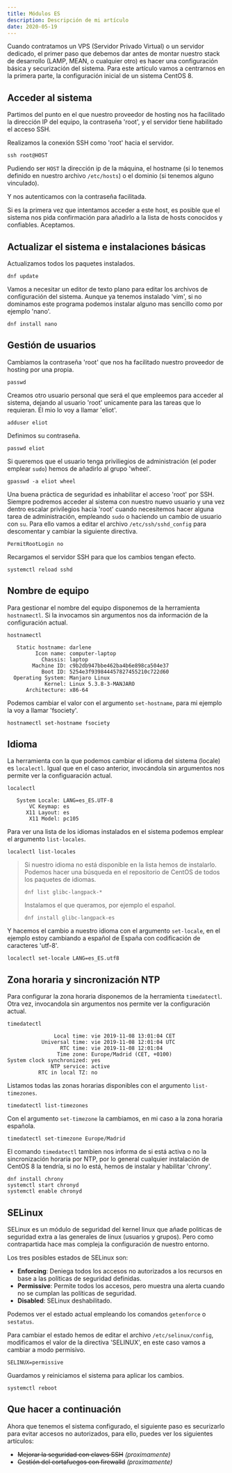 ```yaml
---
title: Módulos ES
description: Descripción de mi artículo
date: 2020-05-19
---
```


Cuando contratamos un VPS (Servidor Privado Virtual) o un servidor dedicado, el primer paso que debemos dar antes de montar nuestro stack de desarrollo (LAMP, MEAN, o cualquier otro) es hacer una configuración básica y securización del sistema. Para este artículo vamos a centrarnos en la primera parte, la configuración inicial de un sistema CentOS 8.

## Acceder al sistema

Partimos del punto en el que nuestro proveedor de hosting nos ha facilitado la dirección IP del equipo, la contraseña 'root', y el servidor tiene habilitado el acceso SSH.

Realizamos la conexión SSH como 'root' hacia el servidor.

```shell
ssh root@HOST
```

Pudiendo ser `HOST` la dirección ip de la máquina, el hostname (si lo tenemos definido en nuestro archivo `/etc/hosts`) o el dominio (si tenemos alguno vinculado).

Y nos autenticamos con la contraseña facilitada.

Si es la primera vez que intentamos acceder a este host, es posible que el sistema nos pida confirmación para añadirlo a la lista de hosts conocidos y confiables. Aceptamos.

## Actualizar el sistema e instalaciones básicas

Actualizamos todos los paquetes instalados.

```shell
dnf update
```

Vamos a necesitar un editor de texto plano para editar los archivos de configuración del sistema. Aunque ya tenemos instalado 'vim', si no dominamos este programa podemos instalar alguno mas sencillo como por ejemplo 'nano'.

```shell
dnf install nano
```

## Gestión de usuarios

Cambiamos la contraseña 'root' que nos ha facilitado nuestro proveedor de hosting por una propia.

```shell
passwd
```

Creamos otro usuario personal que será el que empleemos para acceder al sistema, dejando al usuario 'root' unicamente para las tareas que lo requieran. El mio lo voy a llamar 'eliot'.

```shell
adduser eliot
```

Definimos su contraseña.

```shell
passwd eliot
```

Si queremos que el usuario tenga priviliegios de administración (el poder emplear `sudo`) hemos de añadirlo al grupo 'wheel'.

```shell
gpasswd -a eliot wheel
```

Una buena práctica de seguridad es inhabilitar el acceso 'root' por SSH. Siempre podremos acceder al sistema con nuestro nuevo usuario y una vez dentro escalar privilegios hacia 'root' cuando necesitemos hacer alguna tarea de administración, empleando `sudo` o haciendo un cambio de usuario con `su`. Para ello vamos a editar el archivo `/etc/ssh/sshd_config` para descomentar y cambiar la siguiente directiva.

```properties /etc/ssh/sshd_config
PermitRootLogin no
```

Recargamos el servidor SSH para que los cambios tengan efecto.

```shell
systemctl reload sshd
```

## Nombre de equipo

Para gestionar el nombre del equipo disponemos de la herramienta `hostnamectl`. Si la invocamos sin argumentos nos da información de la configuración actual.

```shell
hostnamectl
```

```text
   Static hostname: darlene
         Icon name: computer-laptop
           Chassis: laptop
        Machine ID: c9b2db947bbe462ba4b6e898ca504e37
           Boot ID: 5254e3f939844457827455210c722d60
  Operating System: Manjaro Linux
            Kernel: Linux 5.3.8-3-MANJARO
      Architecture: x86-64
```

Podemos cambiar el valor con el argumento `set-hostname`, para mi ejemplo la voy a llamar 'fsociety'.

```shell
hostnamectl set-hostname fsociety
```

## Idioma

La herramienta con la que podemos cambiar el idioma del sistema (locale) es `localectl`. Igual que en el caso anterior, invocándola sin argumentos nos permite ver la configuaración actual.

```shell
localectl
```

```text
   System Locale: LANG=es_ES.UTF-8
       VC Keymap: es
      X11 Layout: es
       X11 Model: pc105
```

Para ver una lista de los idiomas instalados en el sistema podemos emplear el argumento `list-locales`.

```shell
localectl list-locales
```

> Si nuestro idioma no está disponible en la lista hemos de instalarlo. Podemos hacer una búsqueda en el repositorio de CentOS de todos los paquetes de idiomas.
>
> ```shell
> dnf list glibc-langpack-*
> ```
>
> Instalamos el que queramos, por ejemplo el español.
>
> ```shell
> dnf install glibc-langpack-es
> ```

Y hacemos el cambio a nuestro idioma con el argumento `set-locale`, en el ejemplo estoy cambiando a español de España con codificación de caracteres 'utf-8'.

```shell
localectl set-locale LANG=es_ES.utf8
```

## Zona horaria y sincronización NTP

Para configurar la zona horaria disponemos de la herramienta `timedatectl`. Otra vez, invocandola sin argumentos nos permite ver la configuración actual.

```shell
timedatectl
```

```text
               Local time: vie 2019-11-08 13:01:04 CET
           Universal time: vie 2019-11-08 12:01:04 UTC
                 RTC time: vie 2019-11-08 12:01:04
                Time zone: Europe/Madrid (CET, +0100)
System clock synchronized: yes
              NTP service: active
          RTC in local TZ: no
```

Listamos todas las zonas horarias disponibles con el argumento `list-timezones`.

```shell
timedatectl list-timezones
```

Con el argumento `set-timezone` la cambiamos, en mi caso a la zona horaria española.

```shell
timedatectl set-timezone Europe/Madrid
```

El comando `timedatectl` tambien nos informa de si está activa o no la sincronización horaria por NTP, por lo general cualquier instalación de CentOS 8 la tendría, si no lo está, hemos de instalar y habilitar 'chrony'.

```shell
dnf install chrony
systemctl start chronyd
systemctl enable chronyd
```

## SELinux

SELinux es un módulo de seguridad del kernel linux que añade politicas de seguridad extra a las generales de linux (usuarios y grupos). Pero como contrapartida hace mas compleja la configuración de nuestro entorno.

Los tres posibles estados de SELinux son:

- **Enforcing**: Deniega todos los accesos no autorizados a los recursos en base a las políticas de seguridad definidas.
- **Permissive**: Permite todos los accesos, pero muestra una alerta cuando no se cumplan las políticas de seguridad.
- **Disabled**: SELinux deshabilitado.

Podemos ver el estado actual empleando los comandos `getenforce` o `sestatus`.

Para cambiar el estado hemos de editar el archivo `/etc/selinux/config`, modificamos el valor de la directiva 'SELINUX', en este caso vamos a cambiar a modo permisivo.

```properties /etc/selinux/config
SELINUX=permissive
```

Guardamos y reiniciamos el sistema para aplicar los cambios.

```shell
systemctl reboot
```

## Que hacer a continuación

Ahora que tenemos el sistema configurado, el siguiente paso es securizarlo para evitar accesos no autorizados, para ello, puedes ver los siguientes artículos:

- ~~Mejorar la seguridad con claves SSH~~ *(proximamente)*
- ~~Gestión del cortafuegos con firewalld~~ *(proximamente)*

